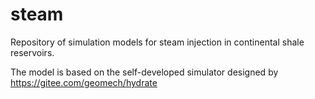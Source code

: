 # steam

Repository of simulation models for steam injection in continental shale reservoirs.

The model is based on the self-developed simulator designed by https://gitee.com/geomech/hydrate

